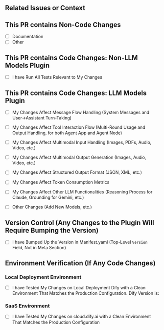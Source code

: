## Related Issues or Context
<!--
⚠️ NOTE: This repository is for Dify Official Plugins only. 
For community contributions, please submit to https://github.com/langgenius/dify-plugins instead.

- Link Related Issues if Applicable: #issue_number
- Or Provide Context about Why this Change is Needed
-->

## This PR contains Non-Code Changes
<!-- Put an `x` in all the boxes that Apply -->
- [ ] Documentation
- [ ] Other

## This PR contains Code Changes: Non-LLM Models Plugin
- [ ] I have Run All Tests Relevant to My Changes
<!-- 📷 Include Screenshots/Videos Demonstrating the Fix, New Feature, or the Behavior Before/After Breaking Changes. -->

## This PR contains Code Changes: LLM Models Plugin

<!-- LLM Models Test Example: -->
<!-- https://github.com/langgenius/dify-official-plugins/blob/main/.assets/test-examples/llm-plugin-tests/llm_test_example.md -->

- [ ] My Changes Affect Message Flow Handling (System Messages and User→Assistant Turn-Taking)
<!-- 📷 Include Screenshots/Videos Demonstrating the Fix, New Feature, or the Behavior Before/After Breaking Changes. -->

- [ ] My Changes Affect Tool Interaction Flow (Multi-Round Usage and Output Handling, for both Agent App and Agent Node)
<!-- 📷 Include Screenshots/Videos Demonstrating the Fix, New Feature, or the Behavior Before/After Breaking Changes. -->

- [ ] My Changes Affect Multimodal Input Handling (Images, PDFs, Audio, Video, etc.)
<!-- 📷 Include Screenshots/Videos Demonstrating the Fix, New Feature, or the Behavior Before/After Breaking Changes. -->

- [ ] My Changes Affect Multimodal Output Generation (Images, Audio, Video, etc.)
<!-- 📷 Include Screenshots/Videos Demonstrating the Fix, New Feature, or the Behavior Before/After Breaking Changes. -->

- [ ] My Changes Affect Structured Output Format (JSON, XML, etc.)
<!-- 📷 Include Screenshots/Videos Demonstrating the Fix, New Feature, or the Behavior Before/After Breaking Changes. -->

- [ ] My Changes Affect Token Consumption Metrics
<!-- 📷 Include Screenshots/Videos Demonstrating the Fix, New Feature, or the Behavior Before/After Breaking Changes. -->

- [ ] My Changes Affect Other LLM Functionalities (Reasoning Process for Claude, Grounding for Gemini, etc.)
<!-- 📷 Include Screenshots/Videos Demonstrating the Fix, New Feature, or the Behavior Before/After Breaking Changes. -->

- [ ] Other Changes (Add New Models, etc.)
<!-- 📷 Include Screenshots/Videos Demonstrating the Fix, New Feature, or the Behavior Before/After Breaking Changes. -->

## Version Control (Any Changes to the Plugin Will Require Bumping the Version)
- [ ] I have Bumped Up the Version in Manifest.yaml (Top-Level `Version` Field, Not in Meta Section)
<!--
⚠️ NOTE: Version Format: MAJOR.MINOR.PATCH
- MAJOR (0.x.x): Reserved for Major Releases with Widespread Breaking Changes
- MINOR (x.0.x): For New Features or Limited Breaking Changes
- PATCH (x.x.0): For Backwards-Compatible Bug Fixes and Minor Improvements
- Note: Each Version Component (MAJOR, MINOR, PATCH) Can Be 2 Digits, e.g., 10.11.22
-->

## Environment Verification (If Any Code Changes)
<!-- 
⚠️ NOTE: At Least One Environment Must Be Tested. 
-->

### Local Deployment Environment
- [ ] I have Tested My Changes on Local Deployment Dify with a Clean Environment That Matches the Production Configuration. Dify Version is: <!-- Specify Your Version (e.g., 1.2.0) -->
<!--
- Python Virtual Env Matching Manifest.yaml & requirements.txt
- No Breaking Changes in Dify That May Affect the Testing Result
-->

### SaaS Environment
- [ ] I have Tested My Changes on cloud.dify.ai with a Clean Environment That Matches the Production Configuration
<!--
- Python Virtual Env Matching Manifest.yaml & requirements.txt
-->
